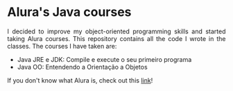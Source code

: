 # Alura's Java courses

<p align="justify">
  I decided to improve my object-oriented programming skills and started taking Alura courses. This repository contains all the code I wrote in the classes. The courses I have taken are:
</p>

<ul>
  <li> Java JRE e JDK: Compile e execute o seu primeiro programa
  <li> Java OO: Entendendo a Orientação a Objetos
</ul>

<p align="justify">
  If you don't know what Alura is, check out this <a href="https://www.alura.com.br/">link</a>!
</p>
